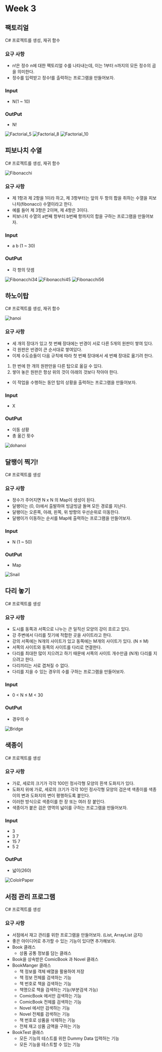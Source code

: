 # Week 3
## 팩토리얼
C# 프로젝트를 생성, 재귀 함수

### 요구 사항
- n!은 정수 n에 대한 팩토리얼 수를 나타내는데, 이는 1부터 n까지의 모든 정수의 곱을 의미한다.
- 정수를 입력받고 정수!를 출력하는 프로그램을 만들어보자.
### Input
- N(1 ~ 10)
### OutPut
- N!

![Factorial_5](https://github.com/heewhy/Edu_CSharp/assets/55123531/068f374d-c9d6-4fc6-9932-518418a3919e)
![Factorial_8](https://github.com/heewhy/Edu_CSharp/assets/55123531/53316430-57ff-4194-b387-550d8f6bf4a8)
![Factorial_10](https://github.com/heewhy/Edu_CSharp/assets/55123531/55cdd313-4145-4749-8994-b9a1f586daa9)

## 피보나치 수열
C# 프로젝트를 생성, 재귀 함수

![Fibonacchi](https://github.com/heewhy/Edu_CSharp/assets/55123531/fd0c82e7-9753-41c1-bd5c-7e2375b19ea8)

### 요구 사항
- 제 1항과 제 2항을 1이라 하고, 제 3항부터는 앞의 두 항의 합을 취하는 수열을 피보나치(fibonacci) 수열이라고 한다. 
- 예를 들어 제 3항은 2이며, 제 4항은 3이다.
- 피보나치 수열의 a번째 항부터 b번째 항까지의 합을 구하는 프로그램을 만들어보자.
### Input
- a b (1 ~ 30)
### OutPut
- 각 항의 덧셈

![Fibonacchi34](https://github.com/heewhy/Edu_CSharp/assets/55123531/450870c4-e84b-4280-b254-74730eeb5e90)
![Fibonacchi45](https://github.com/heewhy/Edu_CSharp/assets/55123531/ecf8bc20-74d0-45c9-af00-80841b30b625)
![Fibonacchi56](https://github.com/heewhy/Edu_CSharp/assets/55123531/4ef0bc11-7cee-4a9f-bd23-303e762a6546)

## 하노이탑
C# 프로젝트를 생성, 재귀 함수

![hanoi](https://github.com/heewhy/Edu_CSharp/assets/55123531/32ae2201-5f7d-4196-93cb-59cf23d8bfe5)

### 요구 사항
- 세 개의 장대가 있고 첫 번째 장대에는 반경이 서로 다른 5개의 원판이 쌓여 있다.
- 각 원판은 반경이 큰 순서대로 쌓여있다.
- 이제 수도승들이 다음 규칙에 따라 첫 번째 장대에서 세 번째 장대로 옮기려 한다.
1. 한 번에 한 개의 원판만을 다른 탑으로 옮길 수 있다.
2. 쌓아 놓은 원판은 항상 위의 것이 아래의 것보다 작아야 한다.
- 이 작업을 수행하는 동안 탑의 상황을 출력하는 프로그램을 만들어보자.

### Input
- X
### OutPut
- 이동 상황
- 총 옮긴 횟수

![dohanoi](https://github.com/heewhy/Edu_CSharp/assets/55123531/359fbae3-3b17-49fa-b409-83f26f69e720)

## 달팽이 찍기!
C# 프로젝트를 생성

### 요구 사항
- 정수가 주어지면 N x N 의 Map이 생성이 된다.
- 달팽이는 (0, 0)에서 출발하여 빙글빙글 돌며 모든 경로를 지난다.
- 달팽이는 오른쪽, 아래, 왼쪽, 위 방향의 우선순위로 이동한다.
- 달팽이가 이동하는 순서를 Map에 출력하는 프로그램을 만들어보자.
### Input
- N (1 ~ 50)
### OutPut
- Map

![Snail](https://github.com/heewhy/Edu_CSharp/assets/55123531/3227d567-9ed9-4305-8e09-d7c29de98a9e)

## 다리 놓기
C# 프로젝트를 생성

### 요구 사항
- 도시를 동쪽과 서쪽으로 나누는 큰 일직선 모양의 강이 흐르고 있다. 
- 강 주변에서 다리를 짓기에 적합한 곳을 사이트라고 한다.
- 강의 서쪽에는 N개의 사이트가 있고 동쪽에는 M개의 사이트가 있다. (N ≤ M)
- 서쪽의 사이트와 동쪽의 사이트를 다리로 연결한다.
- 다리를 최대한 많이 지으려고 하기 때문에 서쪽의 사이트 개수만큼 (N개) 다리를 지으려고 한다.
- 다리끼리는 서로 겹쳐질 수 없다.
- 다리를 지을 수 있는 경우의 수를 구하는 프로그램을 만들어보자.
### Input
- 0 < N ≤ M < 30
### OutPut
- 경우의 수

![Bridge](https://github.com/heewhy/Edu_CSharp/assets/55123531/43d3f431-81d0-4b24-ab10-0a5a3b86e4b6)

## 색종이
C# 프로젝트를 생성

### 요구 사항
- 가로, 세로의 크기가 각각 100인 정사각형 모양의 흰색 도화지가 있다.
- 도화지 위에 가로, 세로의 크기가 각각 10인 정사각형 모양의 검은색 색종이를 색종이의 변과 도화지의 변이 평행하도록 붙인다. 
- 이러한 방식으로 색종이를 한 장 또는 여러 장 붙인다.
- 색종이가 붙은 검은 영역의 넓이를 구하는 프로그램을 만들어보자.
### Input
- 3
- 3 7
- 15 7
- 5 2
### OutPut
- 넓이(260)

![CololrPaper](https://github.com/heewhy/Edu_CSharp/assets/55123531/4d3270a8-4552-497c-b1ce-f94077a2e98d)

## 서점 관리 프로그램
C# 프로젝트를 생성

### 요구 사항
- 서점에서 재고 관리를 위한 프로그램을 만들어보자. (List, ArrayList 금지)
- 좋은 아이디어로 추가할 수 있는 기능이 있다면 추가해보자.
- Book 클래스
    - 상품 공통 정보를 담는 클래스
- Book을 상속받은 ComicBook 과 Novel 클래스
- BookManger 클래스
    - 책 정보를 객체 배열을 활용하여 저장
    - 책 정보 전체를 검색하는 기능
    - 책 번호로 책을 검색하는 기능
    - 책명으로 책을 검색하는 기능(부분검색 가능)
    - ComicBook 에서만 검색하는 기능
    - ComicBook 전체를 검색하는 기능
    - Novel 에서만 검색하는 기능
    - Novel 전체를 검색하는 기능
    - 책 번호로 상품을 삭제하는 기능
    - 전체 재고 상품 금액을 구하는 기능
- BookTest 클래스
    - 모든 기능의 테스트를 위한 Dummy Data 입력하는 기능
    - 모든 기능을 테스트할 수 있는 기능

